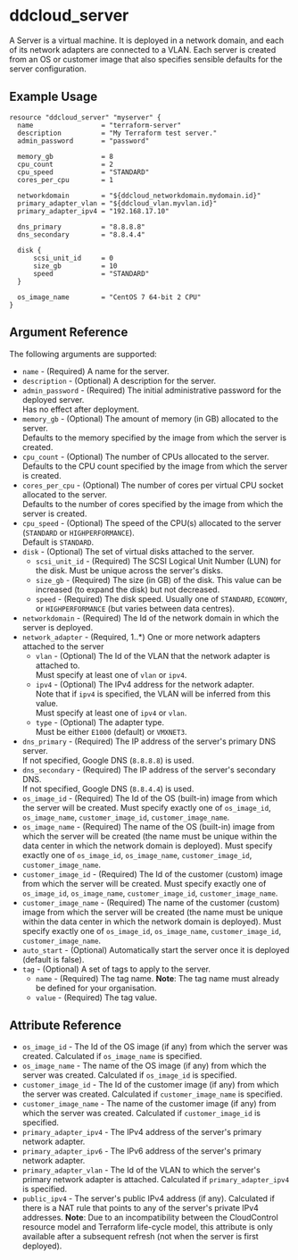 # ddcloud\_server

A Server is a virtual machine. It is deployed in a network domain, and each of its network adapters are connected to a VLAN. Each server is created from an OS or customer image that also specifies sensible defaults for the server configuration.

## Example Usage

```
resource "ddcloud_server" "myserver" {
  name                 = "terraform-server"
  description          = "My Terraform test server."
  admin_password       = "password"

  memory_gb            = 8
  cpu_count            = 2
  cpu_speed            = "STANDARD"
  cores_per_cpu        = 1

  networkdomain        = "${ddcloud_networkdomain.mydomain.id}"
  primary_adapter_vlan = "${ddcloud_vlan.myvlan.id}"
  primary_adapter_ipv4 = "192.168.17.10"

  dns_primary          = "8.8.8.8"
  dns_secondary        = "8.8.4.4"

  disk {
      scsi_unit_id     = 0
      size_gb          = 10
      speed            = "STANDARD"
  }

  os_image_name        = "CentOS 7 64-bit 2 CPU"
}
```

## Argument Reference

The following arguments are supported:

* `name` - (Required) A name for the server.
* `description` - (Optional) A description for the server.
* `admin_password` - (Required) The initial administrative password for the deployed server.  
Has no effect after deployment.
* `memory_gb` - (Optional) The amount of memory (in GB) allocated to the server.  
Defaults to the memory specified by the image from which the server is created.
* `cpu_count` - (Optional) The number of CPUs allocated to the server.  
Defaults to the CPU count specified by the image from which the server is created.
* `cores_per_cpu` - (Optional) The number of cores per virtual CPU socket allocated to the server.  
Defaults to the number of cores specified by the image from which the server is created.
* `cpu_speed` - (Optional) The speed of the CPU(s) allocated to the server (`STANDARD` or `HIGHPERFORMANCE`).  
Default is `STANDARD`.
* `disk` - (Optional) The set of virtual disks attached to the server.
    * `scsi_unit_id` - (Required) The SCSI Logical Unit Number (LUN) for the disk. Must be unique across the server's disks.
    * `size_gb` - (Required) The size (in GB) of the disk. This value can be increased (to expand the disk) but not decreased.
    * `speed` - (Required) The disk speed. Usually one of `STANDARD`, `ECONOMY`, or `HIGHPERFORMANCE` (but varies between data centres).
* `networkdomain` - (Required) The Id of the network domain in which the server is deployed.
* `network_adapter` - (Required, 1..*) One or more network adapters attached to the server
  * `vlan` - (Optional) The Id of the VLAN that the network adapter is attached to.  
  Must specify at least one of `vlan` or `ipv4`.
  * `ipv4` - (Optional) The IPv4 address for the network adapter.  
  Note that if `ipv4` is specified, the VLAN will be inferred from this value.  
  Must specify at least one of `ipv4` or `vlan`.
  * `type` - (Optional) The adapter type.  
  Must be either `E1000` (default) or `VMXNET3`.
* `dns_primary` - (Required) The IP address of the server's primary DNS server.  
If not specified, Google DNS (`8.8.8.8`) is used.
* `dns_secondary` - (Required) The IP address of the server's secondary DNS.  
If not specified, Google DNS (`8.8.4.4`) is used.
* `os_image_id` - (Required) The Id of the OS (built-in) image from which the server will be created. Must specify exactly one of `os_image_id`, `os_image_name`, `customer_image_id`, `customer_image_name`.
* `os_image_name` - (Required) The name of the OS (built-in) image from which the server will be created (the name must be unique within the data center in which the network domain is deployed). Must specify exactly one of `os_image_id`, `os_image_name`, `customer_image_id`, `customer_image_name`.
* `customer_image_id` - (Required) The Id of the customer (custom) image from which the server will be created. Must specify exactly one of `os_image_id`, `os_image_name`, `customer_image_id`, `customer_image_name`.
* `customer_image_name` - (Required) The name of the customer (custom) image from which the server will be created (the name must be unique within the data center in which the network domain is deployed). Must specify exactly one of `os_image_id`, `os_image_name`, `customer_image_id`, `customer_image_name`.
* `auto_start` - (Optional) Automatically start the server once it is deployed (default is false).
* `tag` - (Optional) A set of tags to apply to the server.
    * `name` - (Required) The tag name. **Note**: The tag name must already be defined for your organisation.
    * `value` - (Required) The tag value.

## Attribute Reference

* `os_image_id` - The Id of the OS image (if any) from which the server was created. Calculated if `os_image_name` is specified.
* `os_image_name` - The name of the OS image (if any) from which the server was created. Calculated if `os_image_id` is specified.
* `customer_image_id` - The Id of the customer image (if any) from which the server was created. Calculated if `customer_image_name` is specified.
* `customer_image_name` - The name of the customer image (if any) from which the server was created. Calculated if `customer_image_id` is specified.
* `primary_adapter_ipv4` - The IPv4 address of the server's primary network adapter.
* `primary_adapter_ipv6` - The IPv6 address of the server's primary network adapter.
* `primary_adapter_vlan` - The Id of the VLAN to which the server's primary network adapter is attached. Calculated if `primary_adapter_ipv4` is specified.
* `public_ipv4` - The server's public IPv4 address (if any). Calculated if there is a NAT rule that points to any of the server's private IPv4 addresses. **Note**: Due to an incompatibility between the CloudControl resource model and Terraform life-cycle model, this attribute is only available after a subsequent refresh (not when the server is first deployed).

